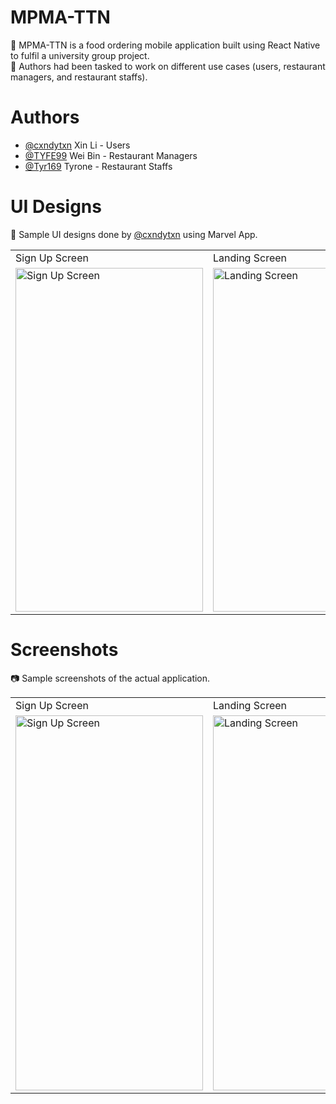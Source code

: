 # MPMA-TTN
:spaghetti: MPMA-TTN is a food ordering mobile application built using React Native to fulfil a university group project. <br />
:speech_balloon: Authors had been tasked to work on different use cases (users, restaurant managers, and restaurant staffs). 

# Authors
- [@cxndytxn](https://www.github.com/cxndytxn) Xin Li - Users
- [@TYFE99](https://www.github.com/TYFE99) Wei Bin - Restaurant Managers
- [@Tyr169](https://www.github.com/Tyr169) Tyrone - Restaurant Staffs

# UI Designs
:art: Sample UI designs done by [@cxndytxn](https://www.github.com/cxndytxn) using Marvel App.

<table>
  <tr>
    <td>Sign Up Screen</td>
    <td>Landing Screen</td>
    <td>Restaurants Screen</td>
  </tr>
  <tr>
    <td>
      <img src="https://user-images.githubusercontent.com/72306553/229396060-9d89e97e-d585-4678-afe5-09d6015adf12.PNG" width="300" height="550" alt="Sign Up Screen" />
    </td>
    <td>
      <img src="https://user-images.githubusercontent.com/72306553/229395685-e0b4bd84-1c2c-4058-99d8-fae0b7d93557.PNG" width="300" height="550" alt="Landing Screen" />
    </td>
    <td>
      <img src="https://user-images.githubusercontent.com/72306553/229395799-5d65ec12-a1b3-4ce7-b461-b55f2e8a49fc.PNG" width="300" height="550" alt="Restaurants Screen" />
    </td>
  </tr>
</table>

<!-- ## Restaurant Managers/Staffs
<table>
  <tr>
    <td>Sign Up Screen</td>
    <td>Landing Screen</td>
    <td>Orders Screen</td>
  </tr>
  <tr>
    <td>
      <img src="https://user-images.githubusercontent.com/72306553/229403591-11c45cbc-b248-4acc-813a-561ed055582e.PNG" width="300" height="530" alt="Sign Up Screen" />
    </td>
    <td>
      <img src="https://user-images.githubusercontent.com/72306553/229403442-de873294-f4d6-4822-a65b-cc482c94499f.PNG" width="300" height="530" alt="Landing Screen" />
    </td>
    <td>
      <img src="https://user-images.githubusercontent.com/72306553/229403726-557df992-964b-402d-883a-9a17d7989f41.PNG" width="300" height="530" alt="Restaurant Orders Screen" />
    </td>
  </tr>
</table> -->

# Screenshots
📷 Sample screenshots of the actual application.

<table>
  <tr>
    <td>Sign Up Screen</td>
    <td>Landing Screen</td>
    <td>Search Restaurants Screen</td>
  </tr>
    <td>
      <img src="https://user-images.githubusercontent.com/72306553/229406297-2acbcbda-774a-4a47-b230-30226673b023.png" width="300" height="600" alt="Sign Up Screen" />
    </td>
    <td>
      <img src="https://user-images.githubusercontent.com/72306553/229403442-de873294-f4d6-4822-a65b-cc482c94499f.PNG" width="300" height="600" alt="Landing Screen" />
    </td>
    <td>
      <img src="https://user-images.githubusercontent.com/72306553/229406417-6b495e0f-5dbc-490b-b02e-da3c7231cadf.png" width="300" height="600" alt="Search Restaurants Screen" />
    </td>
  </tr>
</table>
